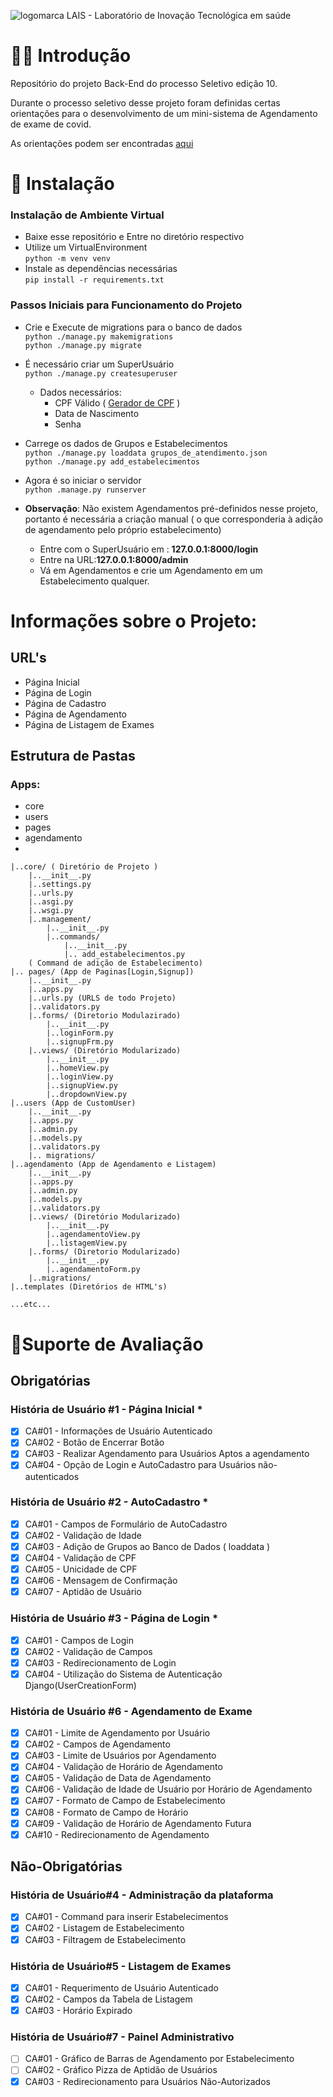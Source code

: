 ![logomarca LAIS - Laboratório de Inovação Tecnológica em saúde](https://regulacao.lais.ufrn.br/static/assets/images/lais-topbar.png)

# 👋🏽 Introdução
 Repositório do projeto Back-End do processo Seletivo edição 10.

Durante o processo seletivo desse projeto foram definidas certas orientações para o desenvolvimento de um mini-sistema de Agendamento de exame de covid.

As orientações podem ser encontradas [aqui](https://lais.huol.ufrn.br/wp-content/uploads/2022/03/Edital-10_2022-Orientacoes-para-a-Fase-2.pdf)
# 🔧 Instalação
### Instalação de Ambiente Virtual
- Baixe esse repositório e Entre no diretório respectivo
- Utilize um VirtualEnvironment<br>
`python -m venv venv`
- Instale as dependências necessárias<br>
`pip install -r requirements.txt`

### Passos Iniciais para Funcionamento do Projeto
 - Crie e Execute de migrations para o banco de dados<br>
`python ./manage.py makemigrations`<br>
`python ./manage.py migrate`

- É necessário criar um SuperUsuário<br>
`python ./manage.py createsuperuser`
	- Dados necessários:
		- CPF Válido ( [Gerador de CPF](https://www.4devs.com.br/gerador_de_cpf) )
		- Data de Nascimento
		- Senha
- Carrege os dados de Grupos e Estabelecimentos<br>
`python ./manage.py loaddata grupos_de_atendimento.json`<br>
`python ./manage.py add_estabelecimentos`
- Agora é so iniciar o servidor<br>
	`python .manage.py runserver`

- **Observação**: Não existem Agendamentos pré-definidos nesse projeto, portanto é necessária a criação manual ( o que corresponderia à adição de agendamento pelo próprio estabelecimento)
	- Entre com o SuperUsuário em : **127.0.0.1:8000/login**
	- Entre na URL:**127.0.0.1:8000/admin**
	- Vá em Agendamentos e crie um Agendamento em um Estabelecimento qualquer.
	

# Informações sobre o Projeto:
## URL's
- Página Inicial
- Página de Login
- Página de Cadastro
- Página de Agendamento
- Página de Listagem de Exames
## Estrutura de Pastas
### Apps:
- core
- users
- pages
- agendamento
- 

	|..core/ ( Diretório de Projeto )
		|..__init__.py
		|..settings.py
		|..urls.py
		|..asgi.py
		|..wsgi.py
		|..management/
			|..__init__.py
			|..commands/
				|..__init__.py
				|.. add_estabelecimentos.py
		( Command de adição de Estabelecimento)
	|.. pages/ (App de Paginas[Login,Signup])
		|..__init__.py
		|..apps.py
		|..urls.py (URLS de todo Projeto)
		|..validators.py
		|..forms/ (Diretorio Modulazirado)
			|..__init__.py
			|..loginForm.py
			|..signupFrm.py
		|..views/ (Diretório Modularizado)
			|..__init__.py
			|..homeView.py
			|..loginView.py
			|..signupView.py
			|..dropdownView.py
	|..users (App de CustomUser)
		|..__init__.py
		|..apps.py
		|..admin.py
		|..models.py
		|..validators.py
		|.. migrations/
	|..agendamento (App de Agendamento e Listagem)
		|..__init__.py
		|..apps.py
		|..admin.py
		|..models.py
		|..validators.py
		|..views/ (Diretório Modularizado)
			|..__init__.py
			|..agendamentoView.py
			|..listagemView.py
		|..forms/ (Diretorio Modularizado)
			|..__init__.py
			|..agendamentoForm.py
		|..migrations/
	|..templates (Diretórios de HTML's)
	
	...etc...
		
		


# 🧾Suporte de Avaliação

## Obrigatórias
### História de Usuário #1 - Página Inicial *

 - [x] CA#01 - Informações de Usuário Autenticado
 - [x] CA#02 - Botão de Encerrar Botão
 - [x] CA#03 - Realizar Agendamento para Usuários Aptos a agendamento
 - [x] CA#04 - Opção de Login e AutoCadastro para Usuários não-autenticados
### História de Usuário #2 - AutoCadastro *
 - [x] CA#01 - Campos de Formulário de AutoCadastro
 - [x] CA#02 - Validação de Idade
 - [x] CA#03 - Adição de Grupos ao Banco de Dados ( loaddata )
 - [x] CA#04 - Validação de CPF
 - [x] CA#05 - Unicidade de CPF
 - [x] CA#06 - Mensagem de Confirmação
 - [x] CA#07 - Aptidão de Usuário
### História de Usuário #3 - Página de Login *
 - [x] CA#01 - Campos de Login
 - [x] CA#02 - Validação de Campos
 - [x] CA#03 - Redirecionamento de Login
 - [x] CA#04 - Utilização do Sistema de Autenticação Django(UserCreationForm)

### História de Usuário #6 - Agendamento de Exame
 - [x] CA#01 - Limite de Agendamento por Usuário
 - [x] CA#02 - Campos de Agendamento
 - [x] CA#03 - Limite de Usuários por Agendamento
 - [x] CA#04 - Validação de Horário de Agendamento
 - [x] CA#05 - Validação de Data de Agendamento
 - [x] CA#06 - Validação de Idade de Usuário por Horário de Agendamento
 - [x] CA#07 - Formato de Campo de Estabelecimento
 - [x] CA#08 - Formato de Campo de Horário
 - [x] CA#09 - Validação de Horário de Agendamento Futura
 - [x] CA#10 - Redirecionamento de Agendamento

## Não-Obrigatórias
### História de Usuário#4 - Administração da plataforma

 - [x] CA#01 -   Command para inserir Estabelecimentos
 - [x] CA#02 - Listagem de Estabelecimento
 - [x] CA#03 - Filtragem de Estabelecimento

### História de Usuário#5 - Listagem de Exames
 - [x] CA#01 - Requerimento de Usuário Autenticado
 - [x] CA#02 - Campos da Tabela de Listagem
 - [x] CA#03 - Horário Expirado
### História de Usuário#7 - Painel Administrativo
- [ ] CA#01 - Gráfico de Barras de Agendamento por Estabelecimento
 - [ ] CA#02 - Gráfico Pizza de Aptidão de Usuários
 - [x] CA#03 - Redirecionamento para Usuários Não-Autorizados
